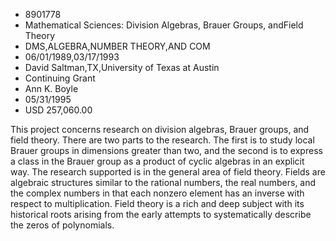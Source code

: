 
* 8901778
* Mathematical Sciences: Division Algebras, Brauer Groups, andField Theory
* DMS,ALGEBRA,NUMBER THEORY,AND COM
* 06/01/1989,03/17/1993
* David Saltman,TX,University of Texas at Austin
* Continuing Grant
* Ann K. Boyle
* 05/31/1995
* USD 257,060.00

This project concerns research on division algebras, Brauer groups, and field
theory. There are two parts to the research. The first is to study local Brauer
groups in dimensions greater than two, and the second is to express a class in
the Brauer group as a product of cyclic algebras in an explicit way. The
research supported is in the general area of field theory. Fields are algebraic
structures similar to the rational numbers, the real numbers, and the complex
numbers in that each nonzero element has an inverse with respect to
multiplication. Field theory is a rich and deep subject with its historical
roots arising from the early attempts to systematically describe the zeros of
polynomials.

